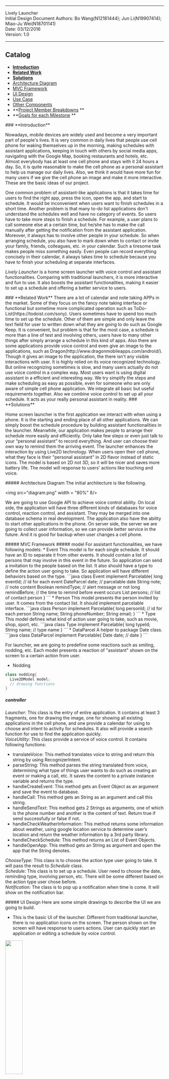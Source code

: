 ***
  Lively Launcher <br> Initial Design Document
  Authors: Bo Wang(N12181444); Jun Li(N19907414); Miao-Ju Wei(N18701141)  
  Date: 03/12/2016  
  Version: 1.0  
***

 ## Catalog
 * **<a href="#Introduction">Introduction</a>**
 * **<a href="#RelatedWork">Related Work</a>**
 * **<a href="#Solutions">Solutions</a>**
  * <a href="#ArchitectureDiagram">Architecture Diagram</a>
  * <a href="#Framework">MVC Framework</a>
  * <a href="#UIDesign">UI Design</a>
  * <a href="#UseCase">Use Case</a>
  * <a href="#OtherComponents">Other Components</a>
 * **<a href = "#ProjectMemberBreakdowns">Project Member Breakdowns</a> **
 * **<a href = "#Goals">Goals for each Milestone</a> **


 <span id = "Introduction"/>  
 ### **Introduction**

 Nowadays, mobile devices are widely used and become a very important part of people's lives. It is very common in daily lives that people use cell phone for waking themselves up in the morning, making schedules with assistant applications, keeping in touch with others by social media apps, navigating with the Google Map, booking restaurants and hotels, etc. Almost everybody has at least one cell phone and stays with it 24 hours a day. So, it is quite reasonable to make the cell phone as a personal assistant to help us manage our daily lives. Also, we think it would have more fun for many users if we give the cell phone an image and make it more interactive. These are the basic ideas of our project.

 One common problem of assistant-like applications is that it takes time for users to find the right app, press the icon, open the app, and start to schedule. It would be inconvenient when users want to finish schedules in a short time. Another problem is that many to-do list applications don't understand the schedules well and have no category of events. So users have to take more steps to finish a schedule. For example, a user plans to call someone else at a certain time, but he/she has to make the call manually after getting the notification from the assistant application. Moreover, it always has to involve other people in your schedule. So when arranging schedule, you also have to mark down when to contact or invite your family, friends, colleagues, etc. in your calendar. Such a tiresome task makes people miss something easily. Even people can record everything concisely in their calendar, it always takes time to schedule because you have to finish your scheduling at separate interfaces.

 *Lively Launcher* is a home screen launcher with voice control and assistant functionalities. Comparing with traditional launchers, it is more interactive and fun to use.  It also boosts the assistant functionalities, making it easier to set up a schedule and offering a better service to users.


<span id = "RelatedWork"/>
 ### **Related Work**  
 There are a lot of calendar and note taking APPs in the market. Some of they focus on the fancy note taking interface or functional but sometime more complicated operation such as ToDo-List(https://todoist.com/sony). Users sometimes have to spend too much time to set up the schedule. Other of them are simple and only leave the text field for user to written down what they are going to do such as Google Keep. It is convenient, but problem is that for the most case, a schedule is more than a line of test and involving others, users have to many other things after simply arrange a schedule in this kind of apps.  
 Also there are some applications provide voice control and even give an image to the applications, such as Dragon(http://www.dragonmobileapps.com/android/). Though it gives an image to  the application, the there isn't any visible interactions with user. It is highly relied on its voice recognized technology. But online recognizing sometimes is slow, and many users actually do not use voice control in a complex way.  
 Most users want is using digital assistant in a efficient and interesting way. We try simplify the steps and make scheduling as easy as possible, even for someone who are only aware of simple cell phone application. We integrate all basic but useful requirements together. Also we combine voice control to set up all your schedule. It acts as your really personal assistant in reality.

<span id = "Solutions"/>
 ### **Solutions**

 Home screen launcher is the first application we interact with when using a phone. It is the starting and ending place of all other applications. We can simply boost the schedule procedure by building assistant functionalities in the launcher. Meanwhile, our application makes people to arrange their schedule more easily and efficiently. Only take few steps or even just talk to your “personal assistant” to record everything. And user can choose their own way to remind them the arriving event. The launcher enhances the interaction by using Live2D technology. When users open their cell phone, what they face is their "personal assistant" in 2D flavor instead of static icons. The model is based on 2D not 3D, so it will be nicer and saves more battery life. The model will response to users' actions like touching and voice.

 <span id = "ArchitectureDiagram"/>
 ##### Architecture Diagram  
  The initial architecture is like following.

  <img src="diagram.png" width = "80%"  ß/>  

  We are going to use Google API to achieve voice control ability. On local side, the application will have three different kinds of databases for voice control, reaction control, and assistant. They may be merged into one database schema in real development. The application also have the ability to start other applications in the phone. On server side, the server we are going to collect user information, so we can provide better service in the future. And it is good for backup when user changes a cell phone.  

 <span id = "Framework"/>
 ##### MVC Framework  
 ##### model
 For assistant functionalities, we have following models:
 * Event  
   This model is for each single schedule. It should have an ID to separate it from other events. It should contain a list of persons that may involve in this event in the future. So application can send a invitation to the people based on the list. It also should have a type to define the action user going to take. So application will have different behaviors based on the type.
   ```java
   class Event implement Parcelable{
     long eventId; // id for each event
     DateParcel date; // parcelable date
     String note; // note content
     Boolean remindType; // alert message or not
     long remindBefore; // the time to remind before event occurs
     List<Person> persons; // list of contact person
   }
   ```
 * Person   
   This model presents the person invited by user. It comes from the contact list. It should implement parcelable interface.
   ```java
   class Person implement Parcelable{
      long personId; // id for each person
      String name;
      String phoneNumber;
      String email;
   }
   ```
 * Type  
   This model defines what kind of action user going to take, such as movie, shop, sport, etc.
   ```java
   class Type implement Parcelable{
      long typeId;
      String name; // type name
   }
   ```
 * DataParcel  
   A helper to package Date class.
   ```java
   class DataParcel implement Parcelable{
      Date date; // date
   }
   ```  


 For launcher, we are going to predefine some reactions such as smiling, nodding, etc. Each model presents a reaction of "assistant" shown on the screen to a certain action from user.
 * Nodding
 ```java
 class nodding{
   Live2DModel model;
   // drawing functions
 }
 ```


   ##### controller
   *Launcher:* This class is the entry of entire application. It contains at least 3 fragments, one for drawing the image, one for showing all existing applications in the cell phone, and one provide a calendar for using to choose and intent to activity for schedules. It also will provide a search function for use to find the application quickly.  
   *VoiceUtility:* This class provide a service of voice control. It contains following functions:
  * translateVoice: This method translates voice to string and return this string by using RecognizerIntent.  
  * parseString: This method parses the string translated from voice, determining what type of things user wants to do such as creating an event or making a call, etc. It saves the content to a private instance variable and returns the type.
  * handleCreateEvent: This method gets an Event Object as an argument and save the event to database.
  * handleCall: This method gets an String as an argument and call this string.
  * handleSendText: This method gets 2 Strings as arguments, one of which is the phone number and another is the content of text. Return true if send successfully or false if not.
  * handleCheckWeatherInformation: This method returns some information about weather, using google location service to determine user’s location and return the weather information by a 3rd party library.
  * handleCheckSchedule: This method returns an List of Event Objects.
  * handleOpenApp: This method gets an String as argument and open the app that the String denotes.  


  *ChooseType:* This class is to choose the action type user going to take. It will pass the result to *Schedule* class.  
  *Schedule:* This class is to set up a schedule. User need to choose the date, reminding type, involving person, etc. There will be some different based on the action type user chose before.  
  *Notification:* The class is to pop up a notification when time is come. It will show on the notification bar.


 <span id = "UIDesign"/>
 ##### UI Design
  Here are some simple drawings to describe the UI we are going to build.  

 * This is the basic UI of the launcher. Different from traditional launcher, there is no application icons on the screen. The person shown on the screen will have response to users actions. User can quickly start an application or editing a schedule by voice control.   
  <img src="launcher1.jpg" width = "33%"   />

 * There is a place for user to view and manage all applications in the phone. The application icons will be well sorted. And There will be a row to show the most frequently used applications, so user can manually start the applications quickly.  
  <img src="launcher2.jpg" width = "33%"  />  

 * When we start to make a schedule. The launcher will show a calendar for user to pick up a date.  
  <img src="launcher3.jpg" width ="33%" />  

 * We also have a good category of actions. So user can simply click the things they are going to do. And application will lead user to finish the schedule without additional tiresome steps.    
  <img src = "Picture1.png" width = "33%"  /> --->
  <img src = "Picture2.png" width = "33%"  />  

<span id = "UseCase"/>
 ##### Use Case
 As a launcher, it has two layers, the first one is for the Live2D Model, the second one for basic launcher functions. In the first layer, when user touch the screen, the Live2D Model's eye will follow the user's finger. when user touch the model, it will smiling. When user finish a schedule and return back to the launcher, it will nodding. In the second layer, it will support basic functions such as showing all the existing applications, showing 5 the most frequently used applications, searching applications in search bar.  
 For assistant functionalities, When making personal scheduling, user can arrange all other related event at one time. For example, people may want to schedule at a specific time range to give a phone call or text to someone. In this case, user can select the “contact” category, choose the contact person from their contact list, and then just set when to invoke the reminder. Upon the reminding time, it will trigger the alert message where user can dial the contact person right away.  
 In your schedule, you may want to book a time to have some sports, but you may want to involve some of your friends to your activity. In this situation, you can select at the activity category, choose the friend you want to invite from your contact list, then you can invite your friend when making your schedule.   
 Sometimes you may want to schedule a time to watch movies. If you select the movie category, after you finish your scheduling you can go to the movie website directly in you calendar. You do not have to go back to your web browser each time. You can check related information in your calendar.  
 When using voice control:

| Process    | Result     |
| :------------- | :------------- |
| [Create an event by voice] Main View -> user holds the button and says like “Create a event” -> AI responses “When will your event begin?” -> user says “Three PM” -> AI responses “OK. when will it end?” -> user says “Five PM” -> AI responses “OK. What is your event about?” -> user says “Watch movie”-> AI responses “OK. Where will you go for a movie?” -> user says “Times Square.” -> AI responses “Got it. Who will go with you?” -> user says “Tom and Lily.” -> AI responses “OK. So you want to create an event that watch a movie from Three PM to Five PM with Tom and Lily at Times Square. Is this right?” -> user can say “Yes.” to confirm if there is nothing wrong, or “No.” to remind AI that something is wrong. User says “No.” -> AI response “So what information do you want to revise? Location, time or something else?” -> user can say “Location.” or something like that. -> AI response “OK. Where will you go for a movie?” -> … -> “When do you want me to remind you?” -> … -> Until finished.| Create an event.|
|[Create an event by voice] Main View -> user holds the button and says like “Create a event that go to the Sunset Park at three PM with Tom and Lily” -> AI response “OK. You want to create an event that go to the Sunset Park at Three PM with Tom and Lily. Is that right?” -> user can revise like above or just says “Yes.” if everything is correct. -> AI responses “When do you want me to remind you?” -> …-> Until finished. |Create an event.|
|[make a call] Main View -> user holds the button and says “Call Tom.” -> AI responses “I found Tom in your contact book, do you want to make a call to Tom now?” -> user says “Yes.” -> Make a call.|Make a call.|
|[make a call] Main View -> user holds the button and says “Call 1234567890” -> AI responses “Do you want to make a call to 1234567890 now?” -> user says “Yes.” -> Make a call.|Make a call.|
|[send a message] Main View -> user holds the button and says “Send a message to Tom that I will arrive at three PM.” -> AI response “OK. I found Tom in your contact book and here is what you want to send: ‘I will arrive at three PM’. Is that right?” -> user responses “Yes.” -> message sent.|Send a message.|
|[open an app] Main View -> user holds the button and says “Open music.” -> Open music if found this app. If not found, AI response “App not found.”|Open an app.|
|[check the schedule] Main View -> user holds the button and says “Check my schedule” -> AI responses with a calendar “You have one event today: watch movie with Tom and Lily at three PM at Times Square. I will remind you one hour before that begins.”|Check the schedule.|
|[weather information] Main View -> user holds the button and says “How’s the weather today?” -> AI responses “It’s going to be sunny today, 57 degree to 70 degree, good temperature for outside activities!”|Weather information.|
|......|......|


<span id = "OtherComponents"/>
 ##### Other Components  
 All database operations will be put into DAO a package. The temporary schema is shown as *model* part in this document. The third party library we are going to use is Google speech API (https://www.google.com/intl/en/chrome/demos/speech.html) and Live2D (http://www.live2d.com/en/).  

<span id="ProjectMemberBreakdowns"/>
  ### **Project Member Breakdowns**
  Bo Wang: launcher implementation<br/>
  Jun Li: voice control<br/>
  Miao-Ju Wei: assistant functionalities  


<span id="Goals"/>
  ### **Goals for each Milestone**  
  * 03/28/2016 - The project temporary divide into three parts. Each part should have a prototype, at least running well separately. We should figure out what else we need which is missed in initial design document and have a more precise breakdowns.
  * 04/18/2016 - In-class Demo. Each part of application can running as whole well. Some details needs to improve. Start to improve UI.
  * 04/30/2016 - Application runs well as a whole. Prepare for documents.
  * 05/09/2016 - Poster Presentation.
  * 05/16/2016 - Final Design documents Due.
